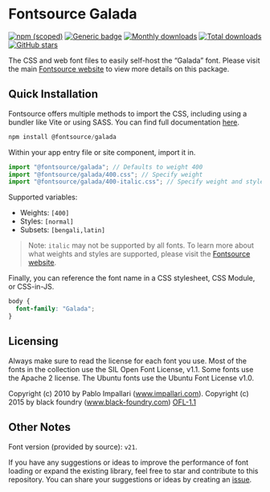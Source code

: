 # Fontsource Galada

[![npm (scoped)](https://img.shields.io/npm/v/@fontsource/galada?color=brightgreen)](https://www.npmjs.com/package/@fontsource/galada) [![Generic badge](https://img.shields.io/badge/fontsource-passing-brightgreen)](https://github.com/fontsource/fontsource) [![Monthly downloads](https://badgen.net/npm/dm/@fontsource/galada)](https://github.com/fontsource/fontsource) [![Total downloads](https://badgen.net/npm/dt/@fontsource/galada)](https://github.com/fontsource/fontsource) [![GitHub stars](https://img.shields.io/github/stars/fontsource/fontsource.svg?style=social&label=Star)](https://github.com/fontsource/fontsource/stargazers)

The CSS and web font files to easily self-host the “Galada” font. Please visit the main [Fontsource website](https://fontsource.org/fonts/galada) to view more details on this package.

## Quick Installation

Fontsource offers multiple methods to import the CSS, including using a bundler like Vite or using SASS. You can find full documentation [here](https://fontsource.org/docs/getting-started/introduction).

```javascript
npm install @fontsource/galada
```

Within your app entry file or site component, import it in.

```javascript
import "@fontsource/galada"; // Defaults to weight 400
import "@fontsource/galada/400.css"; // Specify weight
import "@fontsource/galada/400-italic.css"; // Specify weight and style
```

Supported variables:
- Weights: `[400]`
- Styles: `[normal]`
- Subsets: `[bengali,latin]`

> Note: `italic` may not be supported by all fonts. To learn more about what weights and styles are supported, please visit the [Fontsource website](https://fontsource.org/fonts/galada).

Finally, you can reference the font name in a CSS stylesheet, CSS Module, or CSS-in-JS.

```css
body {
  font-family: "Galada";
}
```

## Licensing
Always make sure to read the license for each font you use. Most of the fonts in the collection use the SIL Open Font License, v1.1. Some fonts use the Apache 2 license. The Ubuntu fonts use the Ubuntu Font License v1.0.

Copyright (c) 2010 by Pablo Impallari (www.impallari.com). Copyright (c) 2015 by black foundry (www.black-foundry.com)
[OFL-1.1](https://openfontlicense.org)

## Other Notes
Font version (provided by source): `v21`.

If you have any suggestions or ideas to improve the performance of font loading or expand the existing library, feel free to star and contribute to this repository. You can share your suggestions or ideas by creating an [issue](https://github.com/fontsource/fontsource/issues).